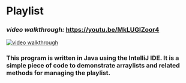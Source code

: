 # Playlist

### <em>video walkthrough:</em> https://youtu.be/MkLUGIZoor4
<a href="https://youtu.be/MkLUGIZoor4">
<img src="https://user-images.githubusercontent.com/107213928/187097300-af78b6fe-d2eb-4a1f-8739-e138bbe6d670.png" alt="video walkthrough"></a>

### This program is written in Java using the IntelliJ IDE. It is a simple piece of code to demonstrate arraylists and related methods for managing the playlist.

